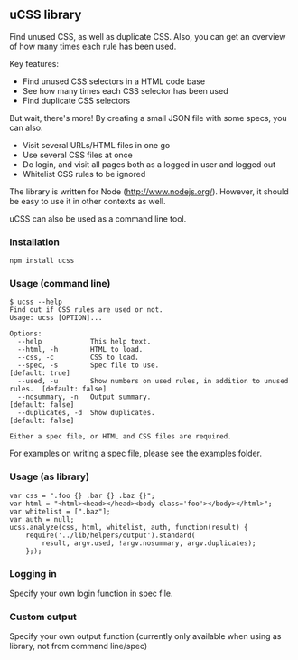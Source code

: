 ## uCSS library
Find unused CSS, as well as duplicate CSS. Also, you can get an overview of how many times each rule has been used.

Key features:
* Find unused CSS selectors in a HTML code base
* See how many times each CSS selector has been used
* Find duplicate CSS selectors

But wait, there's more! By creating a small JSON file with some specs, you can also:
* Visit several URLs/HTML files in one go
* Use several CSS files at once
* Do login, and visit all pages both as a logged in user and logged out
* Whitelist CSS rules to be ignored

The library is written for Node (http://www.nodejs.org/). However, it should be easy to use it in other contexts as well.

uCSS can also be used as a command line tool.

### Installation

`npm install ucss`

### Usage (command line)

```
$ ucss --help
Find out if CSS rules are used or not.
Usage: ucss [OPTION]...

Options:
  --help            This help text.                                         
  --html, -h        HTML to load.                                           
  --css, -c         CSS to load.                                            
  --spec, -s        Spec file to use.                                         [default: true]
  --used, -u        Show numbers on used rules, in addition to unused rules.  [default: false]
  --nosummary, -n   Output summary.                                           [default: false]
  --duplicates, -d  Show duplicates.                                          [default: false]

Either a spec file, or HTML and CSS files are required.
```

For examples on writing a spec file, please see the examples folder.

### Usage (as library)

```
var css = ".foo {} .bar {} .baz {}";
var html = "<html><head></head><body class='foo'></body></html>";
var whitelist = [".baz"];
var auth = null;
ucss.analyze(css, html, whitelist, auth, function(result) {
    require('../lib/helpers/output').standard(
        result, argv.used, !argv.nosummary, argv.duplicates);
    };);
```

### Logging in

Specify your own login function in spec file.

### Custom output

Specify your own output function (currently only available when using as library, not from command line/spec)
